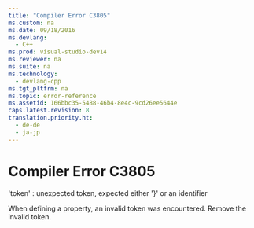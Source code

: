 ```yaml
---
title: "Compiler Error C3805"
ms.custom: na
ms.date: 09/18/2016
ms.devlang: 
  - C++
ms.prod: visual-studio-dev14
ms.reviewer: na
ms.suite: na
ms.technology: 
  - devlang-cpp
ms.tgt_pltfrm: na
ms.topic: error-reference
ms.assetid: 166bbc35-5488-46b4-8e4c-9cd26ee5644e
caps.latest.revision: 8
translation.priority.ht: 
  - de-de
  - ja-jp
---
```

# Compiler Error C3805
'token' : unexpected token, expected either '}' or an identifier  
  
 When defining a property, an invalid token was encountered. Remove the invalid token.